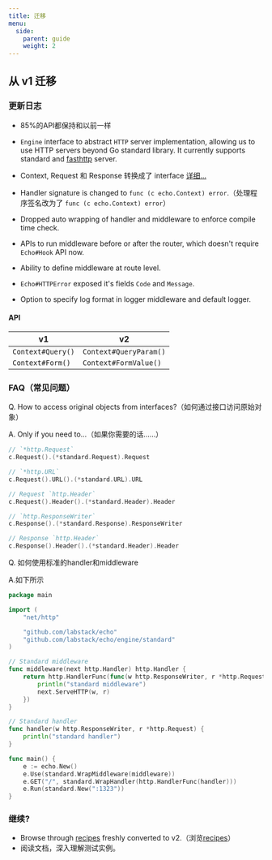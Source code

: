 ```yaml
---
title: 迁移
menu:
  side:
    parent: guide
    weight: 2
---
```


## 从 v1 迁移

### 更新日志

- 85%的API都保持和以前一样
- `Engine` interface to abstract `HTTP` server implementation, allowing
us to use HTTP servers beyond Go standard library. It currently supports standard and [fasthttp](https://github.com/valyala/fasthttp) server.
- Context, Request 和 Response 转换成了 interface [详细...](https://github.com/labstack/echo/issues/146)

- Handler signature is changed to `func (c echo.Context) error`.（处理程序签名改为了 `func (c echo.Context) error`）
- Dropped auto wrapping of handler and middleware to enforce compile time check.
- APIs to run middleware before or after the router, which doesn't require `Echo#Hook` API now.
- Ability to define middleware at route level.
- `Echo#HTTPError` exposed it's fields `Code` and `Message`.
- Option to specify log format in logger middleware and default logger.

#### API

v1 | v2
--- | ---
`Context#Query()` | `Context#QueryParam()`
`Context#Form()`  | `Context#FormValue()`

### FAQ（常见问题）

Q. How to access original objects from interfaces?（如何通过接口访问原始对象）

A. Only if you need to...（如果你需要的话……）

```go
// `*http.Request`
c.Request().(*standard.Request).Request

// `*http.URL`
c.Request().URL().(*standard.URL).URL

// Request `http.Header`
c.Request().Header().(*standard.Header).Header

// `http.ResponseWriter`
c.Response().(*standard.Response).ResponseWriter

// Response `http.Header`
c.Response().Header().(*standard.Header).Header
```

Q. 如何使用标准的handler和middleware

A.如下所示

```go
package main

import (
	"net/http"

	"github.com/labstack/echo"
	"github.com/labstack/echo/engine/standard"
)

// Standard middleware
func middleware(next http.Handler) http.Handler {
	return http.HandlerFunc(func(w http.ResponseWriter, r *http.Request) {
		println("standard middleware")
		next.ServeHTTP(w, r)
	})
}

// Standard handler
func handler(w http.ResponseWriter, r *http.Request) {
	println("standard handler")
}

func main() {
	e := echo.New()
	e.Use(standard.WrapMiddleware(middleware))
	e.GET("/", standard.WrapHandler(http.HandlerFunc(handler)))
	e.Run(standard.New(":1323"))
}
```

### 继续?

- Browse through [recipes](/recipes/hello-world) freshly converted to v2.（浏览[recipes](/recipes/hello-world)）
- 阅读文档，深入理解测试实例。
